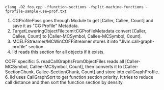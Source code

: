    clang -O2 foo.cpp -ffunction-sections -fsplit-machine-functions -fprofile-sample-use=prof.txt

1. CGProfilePass goes through Module to get \[Caller, Callee, Count\] and save it as "CG Profile" Metadata.
2. TargetLoweringObjectFile::emitCGProfileMetadata convert \[Caller, Callee, Count\] to \[Caller-MCSymbol, Callee-MCSymbol, Count\].
3. MCELFStreamer/MCWinCOFFStreamer stores it into ".llvm.call-graph-profile" section.
4. lld reads this section for all objects if it exists.

  COFF specific:
5. readCallGraphsFromObjectFiles reads all \[Caller-MCSymbol, Callee-MCSymbol, Count\], then converts it to \[Caller-SectionChunk, Callee-SectionChunk, Count\] and store into callGraphProfile.
6. lld uses CallGraphSort to get function section priority. It tries to reduce call distance and then sort the function section by density.
   
   

